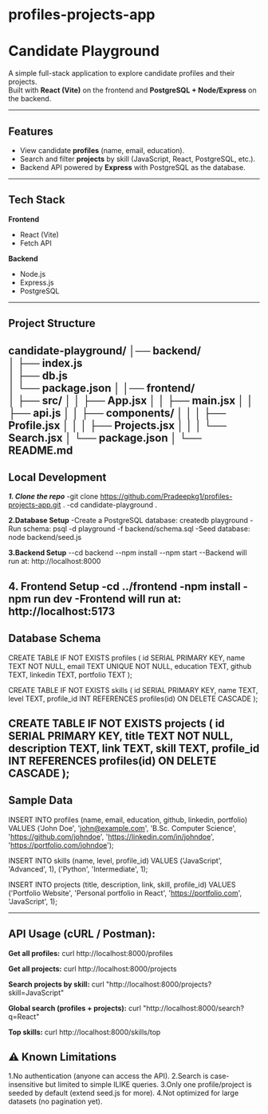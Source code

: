 # profiles-projects-app
# Candidate Playground

A simple full-stack application to explore candidate profiles and their projects.  
Built with **React (Vite)** on the frontend and **PostgreSQL + Node/Express** on the backend.

---

## Features

- View candidate **profiles** (name, email, education).
- Search and filter **projects** by skill (JavaScript, React, PostgreSQL, etc.).
- Backend API powered by **Express** with PostgreSQL as the database.

---

## Tech Stack

**Frontend**
- React (Vite)
- Fetch API

**Backend**
- Node.js
- Express.js
- PostgreSQL

---

## Project Structure

candidate-playground/
│── backend/              
│   ├── index.js          
│   ├── db.js             
│   └── package.json
│
│── frontend/             
│   ├── src/
│   │   ├── App.jsx
│   │   ├── main.jsx
│   │   ├── api.js
│   │   ├── components/
│   │   │   ├── Profile.jsx
│   │   │   ├── Projects.jsx
│   │   │   └── Search.jsx
│   └── package.json
│
└── README.md
---

## Local Development
***1. Clone the repo***
-git clone https://github.com/Pradeepkg1/profiles-projects-app.git .
-cd candidate-playground .
   
**2.Database Setup**
-Create a PostgreSQL database: createdb playground
-Run schema: psql -d playground -f backend/schema.sql
-Seed database: node backend/seed.js
   
**3.Backend Setup**
--cd backend
--npm install
--npm start
--Backend will run at: http://localhost:8000

  **4. Frontend Setup**
   -cd ../frontend
   -npm install
   -npm run dev
   -Frontend will run at: http://localhost:5173
  --- 

  ## Database Schema
  
   CREATE TABLE IF NOT EXISTS profiles (
    id SERIAL PRIMARY KEY,
    name TEXT NOT NULL,
    email TEXT UNIQUE NOT NULL,
    education TEXT,
    github TEXT,
    linkedin TEXT,
    portfolio TEXT
);

CREATE TABLE IF NOT EXISTS skills (
    id SERIAL PRIMARY KEY,
    name TEXT,
    level TEXT,
    profile_id INT REFERENCES profiles(id) ON DELETE CASCADE
);

CREATE TABLE IF NOT EXISTS projects (
    id SERIAL PRIMARY KEY,
    title TEXT NOT NULL,
    description TEXT,
    link TEXT,
    skill TEXT,
    profile_id INT REFERENCES profiles(id) ON DELETE CASCADE
);
---
## Sample Data

INSERT INTO profiles (name, email, education, github, linkedin, portfolio)
VALUES ('John Doe', 'john@example.com', 'B.Sc. Computer Science',
        'https://github.com/johndoe',
        'https://linkedin.com/in/johndoe',
        'https://portfolio.com/johndoe');

INSERT INTO skills (name, level, profile_id)
VALUES ('JavaScript', 'Advanced', 1),
       ('Python', 'Intermediate', 1);

INSERT INTO projects (title, description, link, skill, profile_id)
VALUES ('Portfolio Website', 'Personal portfolio in React', 'https://portfolio.com', 'JavaScript', 1);

---


## API Usage (cURL / Postman):

 **Get all profiles:**
curl http://localhost:8000/profiles

**Get all projects:**
curl http://localhost:8000/projects

**Search projects by skill:**
curl "http://localhost:8000/projects?skill=JavaScript"

**Global search (profiles + projects):**
curl "http://localhost:8000/search?q=React"

**Top skills:**
curl http://localhost:8000/skills/top



## ⚠️ Known Limitations
  1.No authentication (anyone can access the API).
  2.Search is case-insensitive but limited to simple ILIKE queries.
  3.Only one profile/project is seeded by default (extend seed.js for more).
  4.Not optimized for large datasets (no pagination yet).



